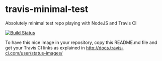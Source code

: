 # travis-minimal-test
Absolutely minimal test repo playing with NodeJS and Travis CI

[![Build
Status](https://travis-ci.org/dmitriz/travis-minimal-test.svg?branch=master)](https://travis-ci.org/dmitriz/travis-minimal-test)

To have this nice image in your repository, copy this README.md file and get your Travis CI links as explained in http://docs.travis-ci.com/user/status-images/
